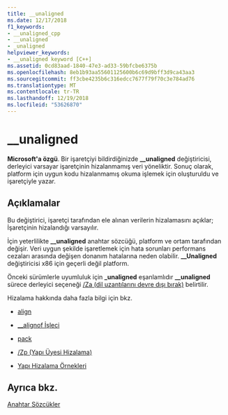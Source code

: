 ```yaml
---
title: __unaligned
ms.date: 12/17/2018
f1_keywords:
- __unaligned_cpp
- __unaligned
- _unaligned
helpviewer_keywords:
- __unaligned keyword [C++]
ms.assetid: 0cd83aad-1840-47e3-ad33-59bfcbe6375b
ms.openlocfilehash: 8eb1b93aa55601125600b6c69d9bff3d9ca43aa3
ms.sourcegitcommit: ff3cbe4235b6c316edcc7677f79f70c3e784ad76
ms.translationtype: MT
ms.contentlocale: tr-TR
ms.lasthandoff: 12/19/2018
ms.locfileid: "53626870"
---
```

# <a name="unaligned"></a>__unaligned

**Microsoft'a özgü**. Bir işaretçiyi bildirdiğinizde **__unaligned** değiştiricisi, derleyici varsayar işaretçinin hizalanmamış veri yöneliktir. Sonuç olarak, platform için uygun kodu hizalanmamış okuma işlemek için oluşturuldu ve işaretçiyle yazar.

## <a name="remarks"></a>Açıklamalar

Bu değiştirici, işaretçi tarafından ele alınan verilerin hizalamasını açıklar; İşaretçinin hizalandığı varsayılır.

İçin yeterlilikte **__unaligned** anahtar sözcüğü, platform ve ortam tarafından değişir. Veri uygun şekilde işaretlemek için hata sorunları performans cezaları arasında değişen donanım hatalarına neden olabilir. **__Unaligned** değiştiricisi x86 için geçerli değil platform.

Önceki sürümlerle uyumluluk için **_unaligned** eşanlamlıdır **__unaligned** sürece derleyici seçeneği [/Za \(dil uzantılarını devre dışı bırak)](../build/reference/za-ze-disable-language-extensions.md) belirtilir.

Hizalama hakkında daha fazla bilgi için bkz.

- [align](../cpp/align-cpp.md)

- [__alignof İşleci](../cpp/alignof-operator.md)

- [pack](../preprocessor/pack.md)

- [/Zp (Yapı Üyesi Hizalama)](../build/reference/zp-struct-member-alignment.md)

- [Yapı Hizalama Örnekleri](../build/x64-software-conventions.md#examples-of-structure-alignment)

## <a name="see-also"></a>Ayrıca bkz.

[Anahtar Sözcükler](../cpp/keywords-cpp.md)